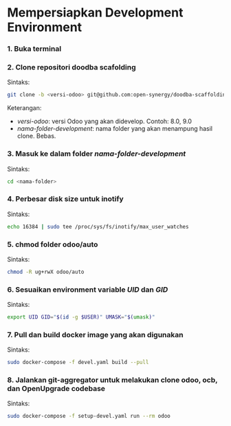 # Mempersiapkan Development Environment

### 1. Buka terminal
### 2. Clone repositori doodba scafolding

Sintaks:

```bash
git clone -b <versi-odoo> git@github.com:open-synergy/doodba-scaffolding.git <nama-folder-development>
```

Keterangan:

* *versi-odoo*: versi Odoo yang akan didevelop. Contoh: 8.0, 9.0
* *nama-folder-development*: nama folder yang akan menampung hasil clone. Bebas.

### 3. Masuk ke dalam folder *nama-folder-development*

Sintaks:

```bash
cd <nama-folder>
```

### 4. Perbesar disk size untuk inotify

Sintaks:

```bash
echo 16384 | sudo tee /proc/sys/fs/inotify/max_user_watches
```

### 5. chmod folder odoo/auto

Sintaks:

```bash
chmod -R ug+rwX odoo/auto
```

### 6. Sesuaikan environment variable *UID* dan *GID*

Sintaks:

```bash
export UID GID="$(id -g $USER)" UMASK="$(umask)"
```

### 7. Pull dan build docker image yang akan digunakan

Sintaks:

```bash
sudo docker-compose -f devel.yaml build --pull
```

### 8. Jalankan git-aggregator untuk melakukan clone odoo, ocb, dan OpenUpgrade codebase

Sintaks:

```bash
sudo docker-compose -f setup-devel.yaml run --rm odoo
```
